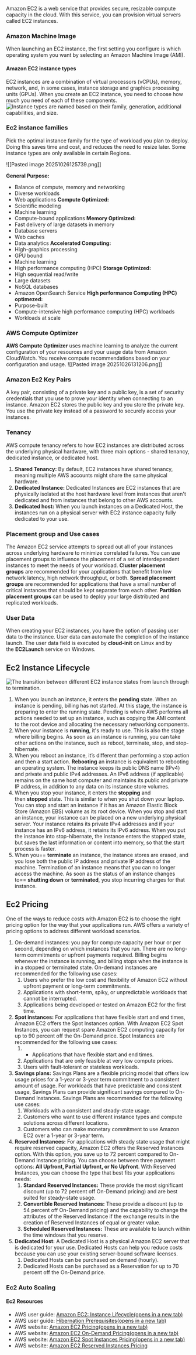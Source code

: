 Amazon EC2 is a web service that provides secure, resizable compute capacity in the cloud. With this service, you can provision virtual servers called EC2 instances.

### Amazon Machine Image
 
When launching an EC2 instance, the first setting you configure is which operating system you want by selecting an Amazon Machine Image (AMI).

#### Amazon EC2 instance types
EC2 instances are a combination of virtual processors (vCPUs), memory, network, and, in some cases, instance storage and graphics processing units (GPUs). When you create an EC2 instance, you need to choose how much you need of each of these components.
 ![Instance types are named based on their family, generation, additional capabilities, and size.](Exported%20image%2020250315115714-0.jpeg)

### Ec2 instance families

Pick the optimal instance family for the type of workload you plan to deploy. Doing this saves time and cost, and reduces the need to resize later. Some instance types are only available in certain Regions.

![[Pasted image 20251026125739.png]]

**General Purpose:**
- Balance of compute, memory and networking
- Diverse workloads
- Web applications
**Compute Optimized:**
- Scientific modeling
- Machine learning
- Compute-bound applications
**Memory Optimized:**
- Fast delivery of large datasets in memory
- Database servers
- Web caches
- Data analytics
**Accelerated Computing:**
- High-graphics processing
- GPU bound
- Machine learning
- High performance computing (HPC)
**Storage Optimized:**
- High sequential read/write
- Large datasets
- NoSQL databases
- Amazon OpenSearch Service
**High performance Computing (HPC) optimezed:**
- Purpose-built
- Compute-intensive high performance computing (HPC) workloads
- Workloads at scale

### AWS Compute Optimizer
**AWS Compute Optimizer** uses machine learning to analyze the current configuration of your resources and your usage data from Amazon CloudWatch. You receive compute recommendations based on your configuration and usage.
![[Pasted image 20251026131206.png]]

### Amazon Ec2 Key Pairs
A key pair, consisting of a private key and a public key, is a set of security credentials that you use to prove your identity when connecting to an instance. Amazon EC2 stores the public key and you store the private key. You use the private key instead of a password to securely access your instances.

### Tenancy
AWS compute tenancy refers to how EC2 instances are distributed across the underlying physical hardware, with three main options - shared tenancy, dedicated instance, or dedicated host.

1. **Shared Tenancy:** By default, EC2 instances have shared tenancy, meaning multiple AWS accounts might share the same physical hardware.
2. **Dedicated Instance:** Dedicated Instances are EC2 instances that are physically isolated at the host hardware level from instances that aren't dedicated and from instances that belong to other AWS accounts.
3. **Dedicated host:** When you launch instances on a Dedicated Host, the instances run on a physical server with EC2 instance capacity fully dedicated to your use.

### Placement group and Use cases
  
The Amazon EC2 service attempts to spread out all of your instances across underlying hardware to minimize correlated failures. You can use placement groups to influence the placement of a set of interdependent instances to meet the needs of your workload.
**Cluster placement groups** are recommended for your applications that benefit from low network latency, high network throughput, or both.
**Spread placement groups** are recommended for applications that have a small number of critical instances that should be kept separate from each other.
**Partition placement groups** can be used to deploy your large distributed and replicated workloads.

### User Data
When creating your EC2 instances, you have the option of passing user data to the instance. User data can automate the completion of the instance launch.
The user data field is executed by **cloud-init** on Linux and by the **EC2Launch** service on Windows.

## Ec2 Instance Lifecycle
![The transition between different EC2 instance states from launch through to termination.](Exported%20image%2020250315115714-0.png)


1. When you launch an instance, it enters the **pending** state. When an instance is pending, billing has not started. At this stage, the instance is preparing to enter the running state. Pending is where AWS performs all actions needed to set up an instance, such as copying the AMI content to the root device and allocating the necessary networking components.
2. When your instance is **running**, it's ready to use. This is also the stage where billing begins. As soon as an instance is running, you can take other actions on the instance, such as reboot, terminate, stop, and stop-hibernate.
3. When you reboot an instance, it’s different than performing a stop action and then a start action. **Rebooting** an instance is equivalent to rebooting an operating system. The instance keeps its public DNS name (IPv4) and private and public IPv4 addresses. An IPv6 address (if applicable) remains on the same host computer and maintains its public and private IP address, in addition to any data on its instance store volumes.
4. When you stop your instance, it enters the **stopping** and then **stopped** state. This is similar to when you shut down your laptop. You can stop and start an instance if it has an Amazon Elastic Block Store (Amazon EBS) volume as its root device. When you stop and start an instance, your instance can be placed on a new underlying physical server. Your instance retains its private IPv4 addresses and if your instance has an IPv6 address, it retains its IPv6 address. When you put the instance into stop-hibernate, the instance enters the stopped state, but saves the last information or content into memory, so that the start process is faster.
5. When you== **terminate** an instance, the instance stores are erased, and you lose both the public IP address and private IP address of the machine. Termination of an instance means that you can no longer access the machine. As soon as the status of an instance changes to== **shutting down** or **terminated**, you stop incurring charges for that instance.
## Ec2 Pricing
One of the ways to reduce costs with Amazon EC2 is to choose the right pricing option for the way that your applications run.
AWS offers a variety of pricing options to address different workload scenarios. 
1. On-demand instances: you pay for compute capacity per hour or per second, depending on which instances that you run. There are no long-term commitments or upfront payments required. Billing begins whenever the instance is running, and billing stops when the instance is in a stopped or terminated state. On-demand instances are recommended for the following use cases:
	1. Users who prefer the low cost and flexibility of Amazon EC2 without upfront payment or long-term commitments. 
	2. Applications with short-term, spiky, or unpredictable workloads that cannot be interrupted.
	3. Applications being developed or tested on Amazon EC2 for the first time.
2. **Spot instances:** For applications that have flexible start and end times, Amazon EC2 offers the Spot Instances option. With Amazon EC2 Spot Instances, you can request spare Amazon EC2 computing capacity for up to 90 percent off the On-Demand price. Spot Instances are recommended for the following use cases:
	1. - Applications that have flexible start and end times.
	2. Applications that are only feasible at very low compute prices.        
	3. Users with fault-tolerant or stateless workloads.
3. **Savings plans:** Savings Plans are a flexible pricing model that offers low usage prices for a 1-year or 3-year term commitment to a consistent amount of usage. For workloads that have predictable and consistent usage, Savings Plans can provide significant savings compared to On-Demand Instances. Savings Plans are recommended for the following use cases:
	1. Workloads with a consistent and steady-state usage.           
	2. Customers who want to use different instance types and compute solutions across different locations.    
	3. Customers who can make monetary commitment to use Amazon EC2 over a 1-year or 3-year term.
4. **Reserved Instances:** For applications with steady state usage that might require reserved capacity, Amazon EC2 offers the Reserved Instances option. With this option, you save up to 72 percent compared to On-Demand Instance pricing. You can choose between three payment options: **All Upfront, Partial Upfront, or No Upfront**. With Reserved Instances, you can choose the type that best fits your applications needs: 
	1. **Standard Reserved Instances:** These provide the most significant discount (up to 72 percent off On-Demand pricing) and are best suited for steady-state usage.
	2. **Convertible Reserved Instances:** These provide a discount (up to 54 percent off On-Demand pricing) and the capability to change the attributes of the Reserved Instance if the exchange results in the creation of Reserved Instances of equal or greater value.
	3. **Scheduled Reserved Instances:** These are available to launch within the time windows that you reserve.
5. **Dedicated Host:** A Dedicated Host is a physical Amazon EC2 server that is dedicated for your use. Dedicated Hosts can help you reduce costs because you can use your existing server-bound software licenses.
	1. Dedicated Hosts can be purchased on demand (hourly).
	2. Dedicated Hosts can be purchased as a Reservation for up to 70 percent off the On-Demand price.


### Ec2 Auto Scaling

#### Ec2 Resources 
- AWS user guide: [Amazon EC2: Instance Lifecycle(opens in a new tab)](https://docs.aws.amazon.com/AWSEC2/latest/UserGuide/ec2-instance-lifecycle.html)
- AWS user guide: [Hibernation Prerequisites(opens in a new tab)](https://docs.aws.amazon.com/AWSEC2/latest/UserGuide/hibernating-prerequisites.html)
- AWS website: [Amazon EC2 Pricing(opens in a new tab)](https://aws.amazon.com/ec2/pricing/)
- AWS website: [Amazon EC2 On-Demand Pricing(opens in a new tab)](https://aws.amazon.com/ec2/pricing/on-demand/)
- AWS website: [Amazon EC2 Spot Instances Pricing(opens in a new tab)](https://aws.amazon.com/ec2/spot/pricing/)
- AWS website: [Amazon EC2 Reserved Instances Pricing](https://aws.amazon.com/ec2/pricing/reserved-instances/pricing/)